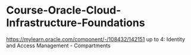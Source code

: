 # Course-Oracle-Cloud-Infrastructure-Foundations
https://mylearn.oracle.com/component/-/108432/142151
up to 4: Identity and Access Management - Compartments
